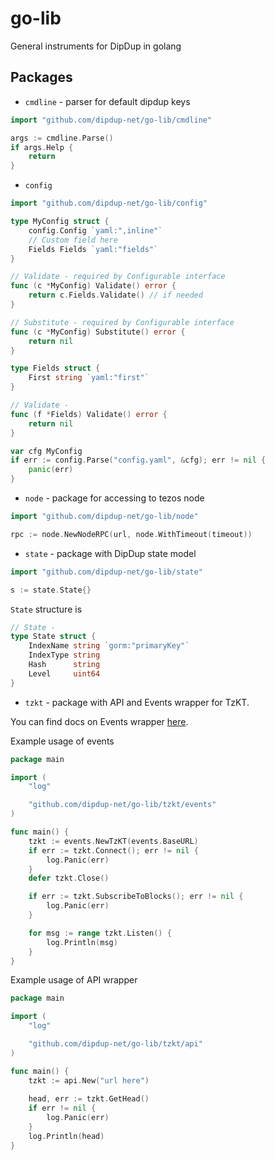 # go-lib
General instruments for DipDup in golang

## Packages

* `cmdline` - parser for default dipdup keys

```go
import "github.com/dipdup-net/go-lib/cmdline"

args := cmdline.Parse()
if args.Help {
	return
}
```

* `config`

```go
import "github.com/dipdup-net/go-lib/config"

type MyConfig struct {
	config.Config `yaml:",inline"`
    // Custom field here
    Fields Fields `yaml:"fields"`
}

// Validate - required by Configurable interface
func (c *MyConfig) Validate() error {
    return c.Fields.Validate() // if needed
}

// Substitute - required by Configurable interface
func (c *MyConfig) Substitute() error {
    return nil
}

type Fields struct {
    First string `yaml:"first"`
}

// Validate -
func (f *Fields) Validate() error {
    return nil
}

var cfg MyConfig
if err := config.Parse("config.yaml", &cfg); err != nil {
    panic(err)
}
```

* `node` - package for accessing to tezos node

```go
import "github.com/dipdup-net/go-lib/node"

rpc := node.NewNodeRPC(url, node.WithTimeout(timeout))
```

* `state` - package with DipDup state model

```go
import "github.com/dipdup-net/go-lib/state"

s := state.State{}
```

`State` structure is 
```go
// State -
type State struct {
	IndexName string `gorm:"primaryKey"`
	IndexType string
	Hash      string
	Level     uint64
}
```

* `tzkt` - package with API and Events wrapper for TzKT.

You can find docs on Events wrapper [here](tzkt/events/README.md).

Example usage of events

```go
package main

import (
	"log"

	"github.com/dipdup-net/go-lib/tzkt/events"
)

func main() {
	tzkt := events.NewTzKT(events.BaseURL)
	if err := tzkt.Connect(); err != nil {
		log.Panic(err)
	}
	defer tzkt.Close()

	if err := tzkt.SubscribeToBlocks(); err != nil {
		log.Panic(err)
	}

	for msg := range tzkt.Listen() {
		log.Println(msg)
	}
}

```

Example usage of API wrapper

```go
package main

import (
	"log"

	"github.com/dipdup-net/go-lib/tzkt/api"
)

func main() {
    tzkt := api.New("url here")
    
    head, err := tzkt.GetHead()
    if err != nil {
        log.Panic(err)
    }
    log.Println(head)
}
```